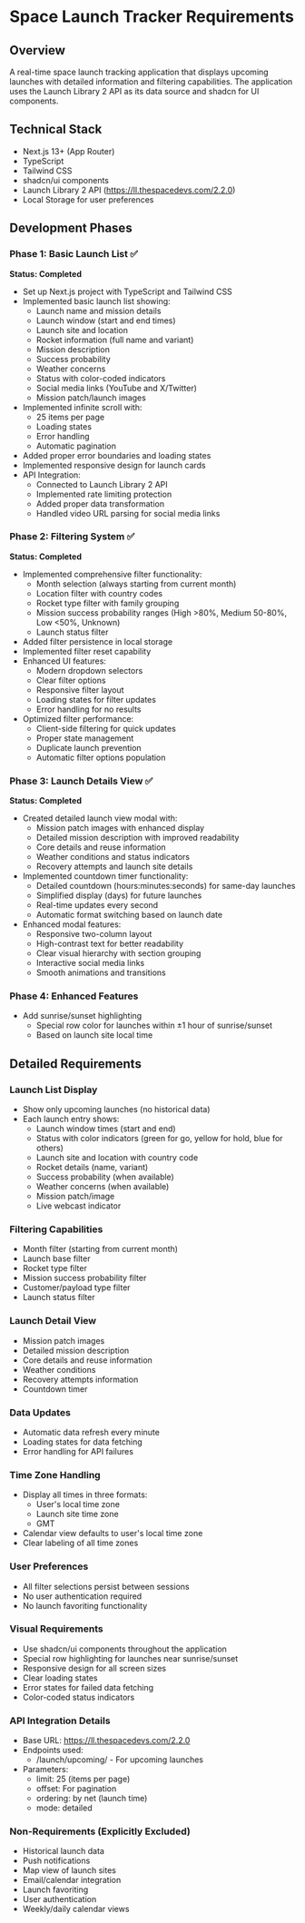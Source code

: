 # Space Launch Tracker Requirements

## Overview
A real-time space launch tracking application that displays upcoming launches with detailed information and filtering capabilities. The application uses the Launch Library 2 API as its data source and shadcn for UI components.

## Technical Stack
- Next.js 13+ (App Router)
- TypeScript
- Tailwind CSS
- shadcn/ui components
- Launch Library 2 API (https://ll.thespacedevs.com/2.2.0)
- Local Storage for user preferences

## Development Phases

### Phase 1: Basic Launch List ✅
**Status: Completed**
- Set up Next.js project with TypeScript and Tailwind CSS
- Implemented basic launch list showing:
  - Launch name and mission details
  - Launch window (start and end times)
  - Launch site and location
  - Rocket information (full name and variant)
  - Mission description
  - Success probability
  - Weather concerns
  - Status with color-coded indicators
  - Social media links (YouTube and X/Twitter)
  - Mission patch/launch images
- Implemented infinite scroll with:
  - 25 items per page
  - Loading states
  - Error handling
  - Automatic pagination
- Added proper error boundaries and loading states
- Implemented responsive design for launch cards
- API Integration:
  - Connected to Launch Library 2 API
  - Implemented rate limiting protection
  - Added proper data transformation
  - Handled video URL parsing for social media links

### Phase 2: Filtering System ✅
**Status: Completed**
- Implemented comprehensive filter functionality:
  - Month selection (always starting from current month)
  - Location filter with country codes
  - Rocket type filter with family grouping
  - Mission success probability ranges (High >80%, Medium 50-80%, Low <50%, Unknown)
  - Launch status filter
- Added filter persistence in local storage
- Implemented filter reset capability
- Enhanced UI features:
  - Modern dropdown selectors
  - Clear filter options
  - Responsive filter layout
  - Loading states for filter updates
  - Error handling for no results
- Optimized filter performance:
  - Client-side filtering for quick updates
  - Proper state management
  - Duplicate launch prevention
  - Automatic filter options population

### Phase 3: Launch Details View ✅
**Status: Completed**
- Created detailed launch view modal with:
  - Mission patch images with enhanced display
  - Detailed mission description with improved readability
  - Core details and reuse information
  - Weather conditions and status indicators
  - Recovery attempts and launch site details
- Implemented countdown timer functionality:
  - Detailed countdown (hours:minutes:seconds) for same-day launches
  - Simplified display (days) for future launches
  - Real-time updates every second
  - Automatic format switching based on launch date
- Enhanced modal features:
  - Responsive two-column layout
  - High-contrast text for better readability
  - Clear visual hierarchy with section grouping
  - Interactive social media links
  - Smooth animations and transitions

### Phase 4: Enhanced Features
- Add sunrise/sunset highlighting
  - Special row color for launches within ±1 hour of sunrise/sunset
  - Based on launch site local time

## Detailed Requirements

### Launch List Display
- Show only upcoming launches (no historical data)
- Each launch entry shows:
  - Launch window times (start and end)
  - Status with color indicators (green for go, yellow for hold, blue for others)
  - Launch site and location with country code
  - Rocket details (name, variant)
  - Success probability (when available)
  - Weather concerns (when available)
  - Mission patch/image
  - Live webcast indicator

### Filtering Capabilities
- Month filter (starting from current month)
- Launch base filter
- Rocket type filter
- Mission success probability filter
- Customer/payload type filter
- Launch status filter

### Launch Detail View
- Mission patch images
- Detailed mission description
- Core details and reuse information
- Weather conditions
- Recovery attempts information
- Countdown timer

### Data Updates
- Automatic data refresh every minute
- Loading states for data fetching
- Error handling for API failures

### Time Zone Handling
- Display all times in three formats:
  - User's local time zone
  - Launch site time zone
  - GMT
- Calendar view defaults to user's local time zone
- Clear labeling of all time zones

### User Preferences
- All filter selections persist between sessions
- No user authentication required
- No launch favoriting functionality

### Visual Requirements
- Use shadcn/ui components throughout the application
- Special row highlighting for launches near sunrise/sunset
- Responsive design for all screen sizes
- Clear loading states
- Error states for failed data fetching
- Color-coded status indicators

### API Integration Details
- Base URL: https://ll.thespacedevs.com/2.2.0
- Endpoints used:
  - /launch/upcoming/ - For upcoming launches
- Parameters:
  - limit: 25 (items per page)
  - offset: For pagination
  - ordering: by net (launch time)
  - mode: detailed

### Non-Requirements (Explicitly Excluded)
- Historical launch data
- Push notifications
- Map view of launch sites
- Email/calendar integration
- Launch favoriting
- User authentication
- Weekly/daily calendar views